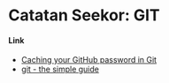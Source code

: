 # Catatan Seekor: GIT

#### Link

* [Caching your GitHub password in Git](https://help.github.com/en/articles/caching-your-github-password-in-git#platform-linux)
* [git - the simple guide](https://rogerdudler.github.io/git-guide/)

